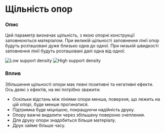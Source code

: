 Щільність опор
====

### **Опис**

Цей параметр визначає щільність, з якою опорні конструкції заповнюються матеріалом. При великій щільності заповнення лінії опор будуть розташовані дуже близько одна до одної. При низькій швидкості заповнення лінії будуть розташовані далі одна від одної.

![Low support density](../images/support_infill_rate_low.png)
![High support density](../images/support_infill_rate_high.png)

### **Вплив**

Збільшення щільності опори має певні позитивні та негативні ефекти. Ось деякі з ефектів, на які потрібно зважити:

* Оскільки відстань між лініями опори менша, поверхня, що лежить на цій опорі, буде менше прогинатися.
* Підтримка буде міцнішою, покращуючи надійність друку.
* Опору важче видалити через збільшену поверхню зчеплення.
* Для друку опори знадобиться більше матеріалу.
* Друк займе більше часу.
